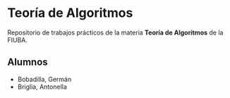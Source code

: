 # Teoría de Algoritmos

Repositorio de trabajos prácticos de la materia **Teoría de Algoritmos** de la FIUBA.

## Alumnos

- Bobadilla, Germán  
- Briglia, Antonella

